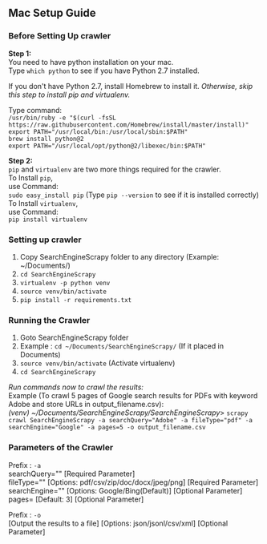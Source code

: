 ## Mac Setup Guide  
  
### Before Setting Up crawler  

**Step 1:**  
You need to have python installation on your mac.  
Type `which python` to see if you have Python 2.7 installed.  
  
  
If you don't have Python 2.7, install Homebrew to install it. _Otherwise, skip this step to install pip and virtualenv._
  
Type command:  
`/usr/bin/ruby -e "$(curl -fsSL https://raw.githubusercontent.com/Homebrew/install/master/install)"`  
`export PATH="/usr/local/bin:/usr/local/sbin:$PATH"`  
`brew install python@2`  
`export PATH="/usr/local/opt/python@2/libexec/bin:$PATH"`  
  
**Step 2:**  
`pip` and `virtualenv` are two more things required for the crawler.  
To Install `pip`,  
use Command:  
`sudo easy_install pip` (Type `pip --version` to see if it is installed correctly)  
To Install `virtualenv`,  
use Command:  
`pip install virtualenv`  
  
  
### Setting up crawler  
1. Copy SearchEngineScrapy folder to any directory (Example: ~/Documents/)  
2. `cd SearchEngineScrapy`   
3. `virtualenv -p python venv`  
4. `source venv/bin/activate`  
5. `pip install -r requirements.txt`  
  
  
### Running the Crawler  
1. Goto SearchEngineScrapy folder   
2. Example : `cd ~/Documents/SearchEngineScrapy/` (If it placed in Documents)  
3. `source venv/bin/activate` (Activate virtualenv)  
4. `cd SearchEngineScrapy`  
  
_Run commands now to crawl the results:_  
Example (To crawl 5 pages of Google search results for PDFs with keyword Adobe and store URLs in output_filename.csv):  
*(venv) ~/Documents/SearchEngineScrapy/SearchEngineScrapy*> `scrapy crawl SearchEngineScrapy -a searchQuery="Adobe" -a fileType="pdf" -a searchEngine="Google" -a pages=5 -o output_filename.csv`   
  
### Parameters of the Crawler  
Prefix : `-a`  
searchQuery="<your search query>" [Required Parameter]   
fileType="<filetype you want to search for>" [Options: pdf/csv/zip/doc/docx/jpeg/png] [Required Parameter]  
searchEngine="<your search engine>" [Options: Google/Bing(Default)] [Optional Parameter]   
pages=<number of pages to crawl> [Default: 3] [Optional Parameter]  
  
Prefix : `-o`  
<filename> [Output the results to a file] [Options: json/jsonl/csv/xml] [Optional Parameter]  